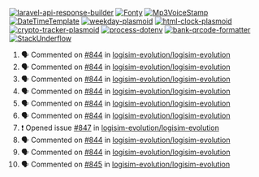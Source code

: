 [![laravel-api-response-builder](https://github-readme-stats.vercel.app/api/pin/?username=MarcinOrlowski&repo=laravel-api-response-builder&theme=default&hide_border=true&title_color=87c9c3&text_color=62696d&icon_color=636a6d&bg_color=30393e)](https://github.com/MarcinOrlowski/laravel-api-response-builder)
[![Fonty](https://github-readme-stats.vercel.app/api/pin/?username=MarcinOrlowski&repo=Fonty&theme=default&hide_border=true&title_color=87c9c3&text_color=62696d&icon_color=636a6d&bg_color=30393e)](https://github.com/MarcinOrlowski/Fonty)
[![Mp3VoiceStamp](https://github-readme-stats.vercel.app/api/pin/?username=MarcinOrlowski&repo=Mp3VoiceStamp&theme=default&hide_border=true&title_color=87c9c3&text_color=62696d&icon_color=636a6d&bg_color=30393e)](https://github.com/MarcinOrlowski/Mp3VoiceStamp)
[![DateTimeTemplate](https://github-readme-stats.vercel.app/api/pin/?username=MarcinOrlowski&repo=DateTimeTemplate&theme=default&hide_border=true&title_color=87c9c3&text_color=62696d&icon_color=636a6d&bg_color=30393e)](https://github.com/MarcinOrlowski/DateTimeTemplate)
[![weekday-plasmoid](https://github-readme-stats.vercel.app/api/pin/?username=MarcinOrlowski&repo=weekday-plasmoid&theme=default&hide_border=true&title_color=87c9c3&text_color=62696d&icon_color=636a6d&bg_color=30393e)](https://github.com/MarcinOrlowski/weekday-plasmoid)
[![html-clock-plasmoid](https://github-readme-stats.vercel.app/api/pin/?username=MarcinOrlowski&repo=html-clock-plasmoid&theme=default&hide_border=true&title_color=87c9c3&text_color=62696d&icon_color=636a6d&bg_color=30393e)](https://github.com/MarcinOrlowski/html-clock-plasmoid)
[![crypto-tracker-plasmoid](https://github-readme-stats.vercel.app/api/pin/?username=MarcinOrlowski&repo=crypto-tracker-plasmoid&theme=default&hide_border=true&title_color=87c9c3&text_color=62696d&icon_color=636a6d&bg_color=30393e)](https://github.com/MarcinOrlowski/crypto-tracker-plasmoid)
[![process-dotenv](https://github-readme-stats.vercel.app/api/pin/?username=MarcinOrlowski&repo=process-dotenv&theme=default&hide_border=true&title_color=87c9c3&text_color=62696d&icon_color=636a6d&bg_color=30393e)](https://github.com/MarcinOrlowski/process-dotenv)
[![bank-qrcode-formatter](https://github-readme-stats.vercel.app/api/pin/?username=MarcinOrlowski&repo=bank-qrcode-formatter&theme=default&hide_border=true&title_color=87c9c3&text_color=62696d&icon_color=636a6d&bg_color=30393e)](https://github.com/MarcinOrlowski/bank-qrcode-formatter)
[![StackUnderflow](https://github-readme-stats.vercel.app/api/pin/?username=MarcinOrlowski&repo=StackUnderflow&theme=default&hide_border=true&title_color=87c9c3&text_color=62696d&icon_color=636a6d&bg_color=30393e)](https://github.com/MarcinOrlowski/StackUnderflow)

<!--START_SECTION:activity-->
1. 🗣 Commented on [#844](https://github.com/logisim-evolution/logisim-evolution/issues/844) in [logisim-evolution/logisim-evolution](https://github.com/logisim-evolution/logisim-evolution)
2. 🗣 Commented on [#844](https://github.com/logisim-evolution/logisim-evolution/issues/844) in [logisim-evolution/logisim-evolution](https://github.com/logisim-evolution/logisim-evolution)
3. 🗣 Commented on [#844](https://github.com/logisim-evolution/logisim-evolution/issues/844) in [logisim-evolution/logisim-evolution](https://github.com/logisim-evolution/logisim-evolution)
4. 🗣 Commented on [#844](https://github.com/logisim-evolution/logisim-evolution/issues/844) in [logisim-evolution/logisim-evolution](https://github.com/logisim-evolution/logisim-evolution)
5. 🗣 Commented on [#844](https://github.com/logisim-evolution/logisim-evolution/issues/844) in [logisim-evolution/logisim-evolution](https://github.com/logisim-evolution/logisim-evolution)
6. 🗣 Commented on [#844](https://github.com/logisim-evolution/logisim-evolution/issues/844) in [logisim-evolution/logisim-evolution](https://github.com/logisim-evolution/logisim-evolution)
7. ❗️ Opened issue [#847](https://github.com/logisim-evolution/logisim-evolution/issues/847) in [logisim-evolution/logisim-evolution](https://github.com/logisim-evolution/logisim-evolution)
8. 🗣 Commented on [#844](https://github.com/logisim-evolution/logisim-evolution/issues/844) in [logisim-evolution/logisim-evolution](https://github.com/logisim-evolution/logisim-evolution)
9. 🗣 Commented on [#844](https://github.com/logisim-evolution/logisim-evolution/issues/844) in [logisim-evolution/logisim-evolution](https://github.com/logisim-evolution/logisim-evolution)
10. 🗣 Commented on [#845](https://github.com/logisim-evolution/logisim-evolution/issues/845) in [logisim-evolution/logisim-evolution](https://github.com/logisim-evolution/logisim-evolution)
<!--END_SECTION:activity-->
